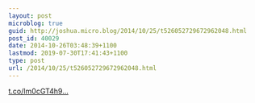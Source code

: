 ```yaml
---
layout: post
microblog: true
guid: http://joshua.micro.blog/2014/10/25/t526052729672962048.html
post_id: 40029
date: 2014-10-26T03:48:39+1100
lastmod: 2019-07-30T17:41:43+1100
type: post
url: /2014/10/25/t526052729672962048.html
---
```

[t.co/Im0cGT4h9...](http://t.co/Im0cGT4h9X)
